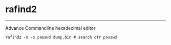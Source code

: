 # rafind2
* * *

Advance Commandline hexadecimal editor

```
rafind2 -X -s passwd dump.bin # search ofr passwd 
```
